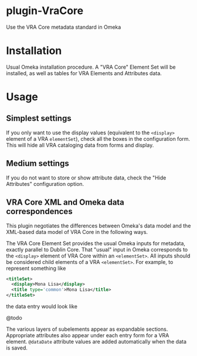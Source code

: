 # plugin-VraCore
Use the VRA Core metadata standard in Omeka

# Installation
Usual Omeka installation procedure. A "VRA Core" Element Set will be installed, as well as tables for VRA Elements and Attributes data.

# Usage
## Simplest settings
If you only want to use the display values (equivalent to the `<display>` element of a VRA `elementSet`), check all the boxes in the configuration form. This will hide all VRA cataloging data from forms and display.

## Medium settings
If you do not want to store or show attribute data, check the "Hide Attributes" configuration option.

## VRA Core XML and Omeka data correspondences

This plugin negotiates the differences between Omeka's data model and the XML-based data model of VRA Core in the following ways.

The VRA Core Element Set provides the usual Omeka inputs for metadata, exactly parallel to Dublin Core. That "usual" input in Omeka corresponds to the `<display>` element of VRA Core within an `<elementSet>`. All inputs should be considered child elements of a VRA `<elementSet>`. For example, to represent something like

```xml
<titleSet>
  <display>Mona Lisa</display>
  <title type='common'>Mona Lisa</title> 
</titleSet>
```

the data entry would look like

@todo

The various layers of subelements appear as expandable sections. Appropriate attributes also appear under each entry form for a VRA element. `@dataDate` attribute values are added automatically when the data is saved.



